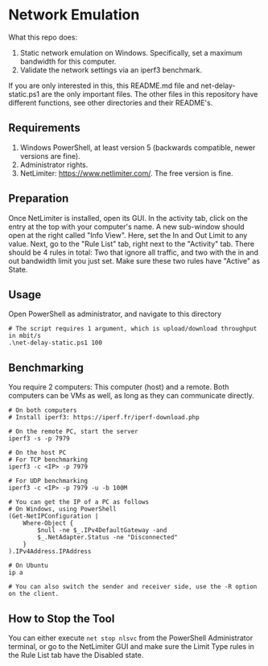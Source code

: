 # Network Emulation
What this repo does:
1. Static network emulation on Windows. Specifically, set a maximum bandwidth for this computer.
2. Validate the network settings via an iperf3 benchmark.

If you are only interested in this, this README.md file and net-delay-static.ps1 are the only important files.
The other files in this repository have different functions, see other directories and their README's.

## Requirements
1. Windows PowerShell, at least version 5 (backwards compatible, newer versions are fine).
2. Administrator rights.
3. NetLimiter: https://www.netlimiter.com/. The free version is fine.

## Preparation
Once NetLimiter is installed, open its GUI. In the activity tab, click on the entry at the top with your computer's name. A new sub-window should open at the right called "Info View". Here, set the In and Out Limit to any value. Next, go to the "Rule List" tab, right next to the "Activity" tab. There should be 4 rules in total: Two that ignore all traffic, and two with the in and out bandwidth limit you just set. Make sure these two rules have "Active" as State.

## Usage
Open PowerShell as administrator, and navigate to this directory

```
# The script requires 1 argument, which is upload/download throughput in mbit/s
.\net-delay-static.ps1 100
```

## Benchmarking
You require 2 computers: This computer (host) and a remote. 
Both computers can be VMs as well, as long as they can communicate directly.

```
# On both computers
# Install iperf3: https://iperf.fr/iperf-download.php

# On the remote PC, start the server
iperf3 -s -p 7979

# On the host PC
# For TCP benchmarking
iperf3 -c <IP> -p 7979

# For UDP benchmarking
iperf3 -c <IP> -p 7979 -u -b 100M

# You can get the IP of a PC as follows
# On Windows, using PowerShell
(Get-NetIPConfiguration |
    Where-Object {
        $null -ne $_.IPv4DefaultGateway -and
        $_.NetAdapter.Status -ne "Disconnected"
    }
).IPv4Address.IPAddress

# On Ubuntu
ip a

# You can also switch the sender and receiver side, use the -R option on the client.
```

## How to Stop the Tool 
You can either execute `net stop nlsvc` from the PowerShell Administrator terminal, or go to the NetLimiter GUI and make sure the Limit Type rules in the Rule List tab have the Disabled state.